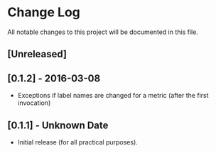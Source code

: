 # Change Log
All notable changes to this project will be documented in this file.

## [Unreleased]

## [0.1.2] - 2016-03-08

- Exceptions if label names are changed for a metric (after the first invocation)

## [0.1.1] - Unknown Date

- Initial release (for all practical purposes).
